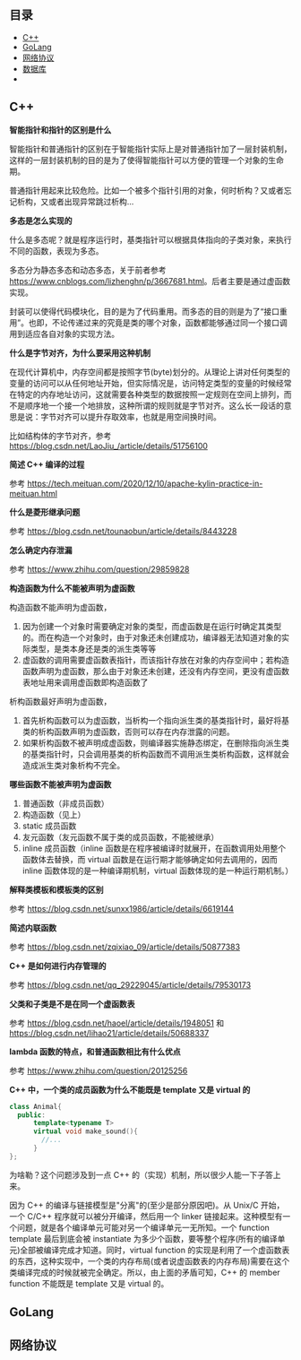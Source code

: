 ## 目录

- [C++](#C++)
- [GoLang](#GoLang)
- [网络协议](#网络协议)
- [数据库](#数据库)
- []()


## C++

**智能指针和指针的区别是什么**

智能指针和普通指针的区别在于智能指针实际上是对普通指针加了一层封装机制，这样的一层封装机制的目的是为了使得智能指针可以方便的管理一个对象的生命期。

普通指针用起来比较危险。比如一个被多个指针引用的对象，何时析构？又或者忘记析构，又或者出现异常跳过析构...

**多态是怎么实现的**

什么是多态呢？就是程序运行时，基类指针可以根据具体指向的子类对象，来执行不同的函数，表现为多态。

多态分为静态多态和动态多态，关于前者参考 <https://www.cnblogs.com/lizhenghn/p/3667681.html>。后者主要是通过虚函数实现。

封装可以使得代码模块化，目的是为了代码重用。而多态的目的则是为了“接口重用”。也即，不论传递过来的究竟是类的哪个对象，函数都能够通过同一个接口调用到适应各自对象的实现方法。

**什么是字节对齐，为什么要采用这种机制**

在现代计算机中，内存空间都是按照字节(byte)划分的。从理论上讲对任何类型的变量的访问可以从任何地址开始，但实际情况是，访问特定类型的变量的时候经常在特定的内存地址访问，这就需要各种类型的数据按照一定规则在空间上排列，而不是顺序地一个接一个地排放，这种所谓的规则就是字节对齐。这么长一段话的意思是说：字节对齐可以提升存取效率，也就是用空间换时间。

比如结构体的字节对齐，参考 <https://blog.csdn.net/LaoJiu_/article/details/51756100>

**简述 C++ 编译的过程**

参考 <https://tech.meituan.com/2020/12/10/apache-kylin-practice-in-meituan.html>

**什么是菱形继承问题**

参考 <https://blog.csdn.net/tounaobun/article/details/8443228>

**怎么确定内存泄漏**

参考 <https://www.zhihu.com/question/29859828>

**构造函数为什么不能被声明为虚函数**

构造函数不能声明为虚函数，

1. 因为创建一个对象时需要确定对象的类型，而虚函数是在运行时确定其类型的。而在构造一个对象时，由于对象还未创建成功，编译器无法知道对象的实际类型，是类本身还是类的派生类等等
2. 虚函数的调用需要虚函数表指针，而该指针存放在对象的内存空间中；若构造函数声明为虚函数，那么由于对象还未创建，还没有内存空间，更没有虚函数表地址用来调用虚函数即构造函数了

析构函数最好声明为虚函数，

1. 首先析构函数可以为虚函数，当析构一个指向派生类的基类指针时，最好将基类的析构函数声明为虚函数，否则可以存在内存泄露的问题。
2. 如果析构函数不被声明成虚函数，则编译器实施静态绑定，在删除指向派生类的基类指针时，只会调用基类的析构函数而不调用派生类析构函数，这样就会造成派生类对象析构不完全。

**哪些函数不能被声明为虚函数**

1. 普通函数（非成员函数）
2. 构造函数（见上）
3. static 成员函数
4. 友元函数（友元函数不属于类的成员函数，不能被继承）
5. inline 成员函数（inline 函数是在程序被编译时就展开，在函数调用处用整个函数体去替换，而 virtual 函数是在运行期才能够确定如何去调用的，因而 inline 函数体现的是一种编译期机制，virtual 函数体现的是一种运行期机制。）

**解释类模板和模板类的区别**

参考 <https://blog.csdn.net/sunxx1986/article/details/6619144>

**简述内联函数**

参考 <https://blog.csdn.net/zqixiao_09/article/details/50877383>

**C++ 是如何进行内存管理的**

参考 <https://blog.csdn.net/qq_29229045/article/details/79530173>

**父类和子类是不是在同一个虚函数表**

参考 <https://blog.csdn.net/haoel/article/details/1948051> 和 <https://blog.csdn.net/lihao21/article/details/50688337>

**lambda 函数的特点，和普通函数相比有什么优点**

参考 <https://www.zhihu.com/question/20125256>

**C++ 中，一个类的成员函数为什么不能既是 template 又是 virtual 的**

```c++
class Animal{
  public:
      template<typename T>
      virtual void make_sound(){
        //...
      }
};
```
  
为啥勒？这个问题涉及到一点 C++ 的（实现）机制，所以很少人能一下子答上来。

因为 C++ 的编译与链接模型是"分离"的(至少是部分原因吧)。从 Unix/C 开始，一个 C/C++ 程序就可以被分开编译，然后用一个 linker 链接起来。这种模型有一个问题，就是各个编译单元可能对另一个编译单元一无所知。一个 function template 最后到底会被 instantiate 为多少个函数，要等整个程序(所有的编译单元)全部被编译完成才知道。同时，virtual function 的实现是利用了一个虚函数表的东西，这种实现中，一个类的内存布局(或者说虚函数表的内存布局)需要在这个类编译完成的时候就被完全确定。所以，由上面的矛盾可知，C++ 的 member function 不能既是 template 又是 virtual 的。

## GoLang



## 网络协议




